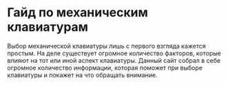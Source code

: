 <h1><span>Гайд</span> по механическим клавиатурам</h1>

Выбор механической клавиатуры лишь с первого взгляда кажется простым. На деле существует огромное количество факторов, которые влияют на тот или иной аспект клавиатуры. Данный сайт собрал в себе огромное количество информации, которая поможет при выборе клавиатуры и покажет на что обращать внимание.